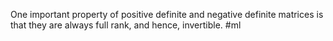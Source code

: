 One important property of positive definite and negative definite matrices is that they are always full rank, and hence, invertible.
#ml